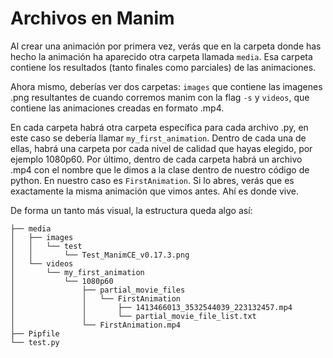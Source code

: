 # Archivos en Manim

Al crear una animación por primera vez, verás que en la carpeta donde has hecho la animación ha aparecido otra carpeta llamada `media`. Esa carpeta contiene los resultados (tanto finales como parciales) de las animaciones. 

Ahora mismo, deberías ver dos carpetas: `images` que contiene las imagenes .png resultantes de cuando corremos manim con la flag `-s` y `videos`, que contiene las animaciones creadas en formato .mp4. 

En cada carpeta habrá otra carpeta específica para cada archivo .py, en este caso se debería llamar `my_first_animation`. Dentro de cada una de ellas, habrá una carpeta por cada nivel de calidad que hayas elegido, por ejemplo 1080p60. Por último, dentro de cada carpeta habrá un archivo .mp4 con el nombre que le dimos a la clase dentro de nuestro código de python. En nuestro caso es `FirstAnimation`. Si lo abres, verás que es exactamente la misma animación que vimos antes. Ahí es donde vive. 

De forma un tanto más visual, la estructura queda algo así:

```
├── media
│   ├── images
│   │   └── test
│   │       └── Test_ManimCE_v0.17.3.png
│   └── videos
│       └── my_first_animation
│           └── 1080p60
│               ├── partial_movie_files
│               │   └── FirstAnimation
│               │       ├── 1413466013_3532544039_223132457.mp4
│               │       └── partial_movie_file_list.txt
│               └── FirstAnimation.mp4
├── Pipfile
└── test.py
```